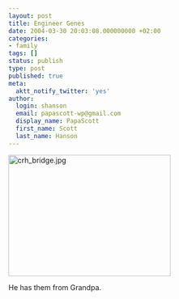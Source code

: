 ```yaml
---
layout: post
title: Engineer Genes
date: 2004-03-30 20:03:08.000000000 +02:00
categories:
- family
tags: []
status: publish
type: post
published: true
meta:
  aktt_notify_twitter: 'yes'
author:
  login: shanson
  email: papascott-wp@gmail.com
  display_name: PapaScott
  first_name: Scott
  last_name: Hanson
---
```

<p><img alt="crh_bridge.jpg" src="https://www.papascott.de/wordpress/wp-content/uploads/2004/03/crh_bridge.jpg" width="320" height="240" border="0" /></p>
<p>He has them from Grandpa.</p>
